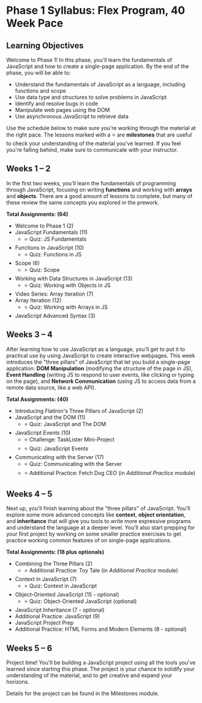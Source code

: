 # Phase 1 Syllabus: Flex Program, 40 Week Pace

## Learning Objectives

Welcome to Phase 1! In this phase, you'll learn the fundamentals of JavaScript
and how to create a single-page application. By the end of the phase, you will
be able to:

- Understand the fundamentals of JavaScript as a language, including functions
  and scope
- Use data type and structures to solve problems in JavaScript
- Identify and resolve bugs in code
- Manipulate web pages using the DOM
- Use asynchronous JavaScript to retrieve data

Use the schedule below to make sure you're working through the material at
the right pace. The lessons marked with a ⭐️ are **milestones** that are useful
to check your understanding of the material you've learned. If you feel you're
falling behind, make sure to communicate with your instructor.

## Weeks 1 – 2

In the first two weeks, you'll learn the fundamentals of programming through
JavaScript, focusing on writing **functions** and working with **arrays** and
**objects**. There are a good amount of lessons to complete, but many of these
review the same concepts you explored in the prework.

**Total Assignments: (64)**

- Welcome to Phase 1 (2)
- JavaScript Fundamentals (11)
  - ⭐️ Quiz: JS Fundamentals
- Functions in JavaScript (10)
  - ⭐️ Quiz: Functions in JS
- Scope (6)
  - ⭐️ Quiz: Scope
- Working with Data Structures in JavaScript (13)
  - ⭐️ Quiz: Working with Objects in JS
- Video Series: Array Iteration (7)
- Array Iteration (12)
  - ⭐️ Quiz: Working with Arrays in JS
- JavaScript Advanced Syntax (3)

## Weeks 3 – 4

After learning how to use JavaScript as a language, you'll get to put it to
practical use by using JavaScript to create interactive webpages. This week
introduces the "three pillars" of JavaScript that let you build a single-page
application: **DOM Manipulation** (modifying the structure of the page in JS),
**Event Handling** (writing JS to respond to user events, like clicking or
typing on the page), and **Network Communication** (using JS to access data from
a remote data source, like a web API).

**Total Assignments: (40)**

- Introducing Flatiron's Three Pillars of JavaScript (2)
- JavaScript and the DOM (11)
  - ⭐️ Quiz: JavaScript and The DOM
- JavaScript Events (10)
  - ⭐️ Challenge: TaskLister Mini-Project
  - ⭐️ Quiz: JavaScript Events
- Communicating with the Server (17)
  - ⭐️ Quiz: Communicating with the Server
  - ⭐️ Additional Practice: Fetch Dog CEO (in _Additional Practice_ module)

## Weeks 4 – 5

Next up, you'll finish learning about the "three pillars" of JavaScript. You'll
explore some more advanced concepts like **context**, **object orientation**,
and **inheritance** that will give you tools to write more expressive programs
and understand the language at a deeper level. You'll also start prepping for
your first project by working on some smaller practice exercises to get practice
working common features of on single-page applications.

**Total Assignments: (18 plus optionals)**

- Combining the Three Pillars (2)
  - ⭐️ Additional Practice: Toy Tale (in _Additional Practice_ module)
- Context in JavaScript (7)
  - ⭐️ Quiz: Context in JavaScript
- Object-Oriented JavaScript (15 - optional)
  - ⭐️ Quiz: Object-Oriented JavaScript (optional)
- JavaScript Inheritance (7 - optional)
- Additional Practice: JavaScript (9)
- JavaScript Project Prep
- Additional Practice: HTML Forms and Modern Elements (8 - optional)

## Weeks 5 – 6

Project time! You'll be building a JavaScript project using all the tools you've
learned since starting this phase. The project is your chance to solidify your
understanding of the material, and to get creative and expand your horizons.

Details for the project can be found in the Milestones module.
